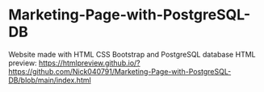 # Marketing-Page-with-PostgreSQL-DB
Website made with HTML CSS Bootstrap and PostgreSQL database
HTML preview:
https://htmlpreview.github.io/?https://github.com/Nick040791/Marketing-Page-with-PostgreSQL-DB/blob/main/index.html
